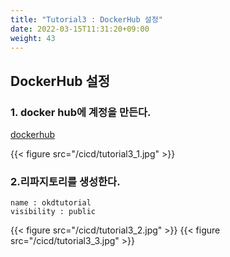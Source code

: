 ```yaml
---
title: "Tutorial3 : DockerHub 설정"
date: 2022-03-15T11:31:20+09:00
weight: 43
---
```


## DockerHub 설정

### 1. docker hub에 계정을 만든다.  
[dockerhub](https://hub.docker.com/)

{{< figure src="/cicd/tutorial3_1.jpg" >}}


### 2.리파지토리를 생성한다. 
```
name : okdtutorial  
visibility : public  
```
{{< figure src="/cicd/tutorial3_2.jpg" >}}
{{< figure src="/cicd/tutorial3_3.jpg" >}}
